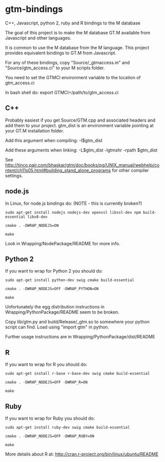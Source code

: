 gtm-bindings
============

C++, Javascript, python 2, ruby and R bindings to the M database

The goal of this project is to make the M database GT.M available from Javascript
and other languages.

It is common to use the M database from the M language. This project provides
equivalent bindings to GT.M from Javascript.

For any of these bindings, copy "Source/_gtmaccess.m" and "Source/gtm_access.ci" to your M scripts folder.

You need to set the GTMCI environment variable to the location of gtm_access.ci

In bash shell do: export GTMCI=/path/to/gtm_access.ci

C++
---

Probably easiest if you get Source/GTM.cpp and associated headers and add them to your project. gtm_dist is an environment
variable pointing at your GT.M installation folder.

Add this argument when compiling: -I$gtm_dist

Add these arguments when linking: -L$gtm_dist -lgtmshr -rpath $gtm_dist 

See http://tinco.pair.com/bhaskar/gtm/doc/books/pg/UNIX_manual/webhelp/content/ch11s05.html#building_stand_alone_programs
for other compiler settings.

node.js
-------

In Linux, for node.js bindings do: (NOTE - this is currently broken?)

    sudo apt-get install nodejs nodejs-dev openssl libssl-dev npm build-essential libv8-dev

    cmake . -DWRAP_NODEJS=ON

    make

Look in Wrapping/NodePackage/README for more info.

Python 2
--------

If you want to wrap for Python 2 you should do:

    sudo apt-get install python-dev swig cmake build-essential

    cmake . -DWRAP_NODEJS=OFF -DWRAP_PYTHON=ON

    make

Unfortunately the egg distribution instructions in Wrapping/PythonPackage/README seem to be broken.

Copy lib/gtm.py and build/Release/_gtm.so to somewhere your python script can find. Load using "import gtm" in python.

Further usage instructions are in Wrapping/PythonPackage/dist/README

R
-

If you want to wrap for R you should do:

    sudo apt-get install r-base r-base-dev swig cmake build-essential

    cmake . -DWRAP_NODEJS=OFF -DWRAP_R=ON

    make

Ruby
----

If you want to wrap for Ruby you should do:

    sudo apt-get install ruby-dev swig cmake build-essential

    cmake . -DWRAP_NODEJS=OFF -DWRAP_RUBY=ON

    make

More details about R at:
http://cran.r-project.org/bin/linux/ubuntu/README

